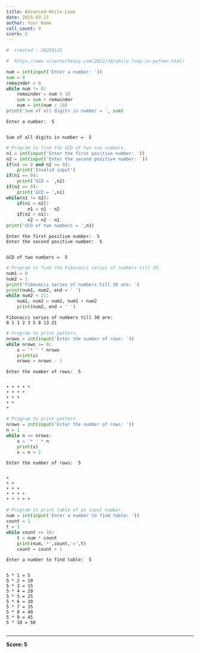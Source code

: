 ```yaml
---
title: Advanced-While-Loop
date: 2025-03-21
author: Your Name
cell_count: 9
score: 5
---
```


```python
#  created : 20250125
```


```python
#  https://www.scientecheasy.com/2022/10/while-loop-in-python.html/
```


```python
num = int(input('Enter a number: '))
sum = 0
remainder = 0
while num != 0:
    remainder = num % 10
    sum = sum + remainder
    num = int(num / 10)
print('Sum of all digits in number = ', sum)
```

    Enter a number:  5


    Sum of all digits in number =  5



```python
# Program to find the GCD of two +ve numbers.
n1 = int(input('Enter the first positive number: '))
n2 = int(input('Enter the second positive number: '))
if(n1 == 0 and n2 == 0):
    print('Invalid input')
if(n1 == 0):
    print('GCD = ',n2)
if(n2 == 0):
    print('GCD = ',n1)
while(n1 != n2):
    if(n1 > n2):
        n1 = n1 - n2
    if(n2 > n1):
        n2 = n2 - n1
print('GCD of two numbers = ',n1)
```

    Enter the first positive number:  5
    Enter the second positive number:  5


    GCD of two numbers =  5



```python
# Program to find the Fibonacci series of numbers till 30.
num1 = 0
num2 = 1
print('Fibonacci series of numbers till 30 are: ')
print(num1, num2, end = ' ')
while num2 < 21:
    num1, num2 = num2, num1 + num2
    print(num2, end = ' ')
```

    Fibonacci series of numbers till 30 are: 
    0 1 1 2 3 5 8 13 21 


```python
# Program to print pattern.
nrows = int(input('Enter the number of rows: '))
while nrows >= 0:
    x = '* ' * nrows
    print(x)
    nrows = nrows - 1
```

    Enter the number of rows:  5


    * * * * * 
    * * * * 
    * * * 
    * * 
    * 
    



```python
# Program to print pattern.
nrows = int(input('Enter the number of rows: '))
n = 1
while n <= nrows:
    x = '* ' * n
    print(x)
    n = n + 1
```

    Enter the number of rows:  5


    * 
    * * 
    * * * 
    * * * * 
    * * * * * 



```python
# Program to print table of an input number.
num = int(input('Enter a number to find table: '))
count = 1
t = 1
while count <= 10:
    t = num * count
    print(num,'*',count,'=',t)
    count = count + 1
```

    Enter a number to find table:  5


    5 * 1 = 5
    5 * 2 = 10
    5 * 3 = 15
    5 * 4 = 20
    5 * 5 = 25
    5 * 6 = 30
    5 * 7 = 35
    5 * 8 = 40
    5 * 9 = 45
    5 * 10 = 50



```python

```


---
**Score: 5**